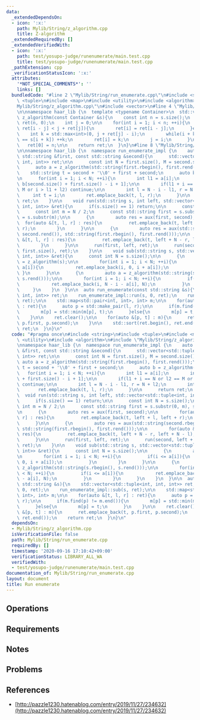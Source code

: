 ```yaml
---
data:
  _extendedDependsOn:
  - icon: ':x:'
    path: Mylib/String/z_algorithm.cpp
    title: Z-algorithm
  _extendedRequiredBy: []
  _extendedVerifiedWith:
  - icon: ':x:'
    path: test/yosupo-judge/runenumerate/main.test.cpp
    title: test/yosupo-judge/runenumerate/main.test.cpp
  _pathExtension: cpp
  _verificationStatusIcon: ':x:'
  attributes:
    '*NOT_SPECIAL_COMMENTS*': ''
    links: []
  bundledCode: "#line 2 \"Mylib/String/run_enumerate.cpp\"\n#include <string>\n#include\
    \ <tuple>\n#include <map>\n#include <utility>\n#include <algorithm>\n#line 2 \"\
    Mylib/String/z_algorithm.cpp\"\n#include <vector>\n#line 4 \"Mylib/String/z_algorithm.cpp\"\
    \n\nnamespace haar_lib {\n  template <typename Container>\n  std::vector<int>\
    \ z_algorithm(const Container &s){\n    const int n = s.size();\n    std::vector<int>\
    \ ret(n, 0);\n    int j = 0;\n\n    for(int i = 1; i < n; ++i){\n      if(i +\
    \ ret[i - j] < j + ret[j]){\n        ret[i] = ret[i - j];\n      }else{\n    \
    \    int k = std::max<int>(0, j + ret[j] - i);\n        while(i + k < n and s[k]\
    \ == s[i + k]) ++k;\n        ret[i] = k;\n        j = i;\n      }\n    }\n\n \
    \   ret[0] = n;\n\n    return ret;\n  }\n}\n#line 8 \"Mylib/String/run_enumerate.cpp\"\
    \n\nnamespace haar_lib {\n  namespace run_enumerate_impl {\n    auto aux(const\
    \ std::string &first, const std::string &second){\n      std::vector<std::tuple<int,\
    \ int, int>> ret;\n\n      const int N = first.size(), M = second.size();\n\n\
    \      auto a = z_algorithm(std::string(first.rbegin(), first.rend()));\n\n  \
    \    std::string t = second + '\\0' + first + second;\n      auto b = z_algorithm(t);\n\
    \n      for(int i = 1; i < N; ++i){\n        int l1 = a[i];\n        int l2 =\
    \ b[second.size() + first.size() - i + 1];\n\n        if(l1 + i == N or l2 ==\
    \ M or i > l1 + l2) continue;\n\n        int l = N - i - l1, r = N + l2;\n   \
    \     int t = i;\n        ret.emplace_back(t, l, r);\n      }\n\n      return\
    \ ret;\n    }\n\n    void run(std::string s, int left, std::vector<std::tuple<int,\
    \ int, int>> &ret){\n      if(s.size() == 1) return;\n\n      const int N = s.size();\n\
    \      const int m = N / 2;\n      const std::string first = s.substr(0, m), second\
    \ = s.substr(m);\n\n      {\n        auto res = aux(first, second);\n\n      \
    \  for(auto &[t, l, r] : res){\n          ret.emplace_back(t, left + l, left +\
    \ r);\n        }\n      }\n\n      {\n        auto res = aux(std::string(second.rbegin(),\
    \ second.rend()), std::string(first.rbegin(), first.rend()));\n\n        for(auto\
    \ &[t, l, r] : res){\n          ret.emplace_back(t, left + N - r, left + N - l);\n\
    \        }\n      }\n\n      run(first, left, ret);\n      run(second, left +\
    \ first.size(), ret);\n    }\n\n    void sub(std::string s, std::vector<std::tuple<int,\
    \ int, int>> &ret){\n      const int N = s.size();\n\n      {\n        auto a\
    \ = z_algorithm(s);\n\n        for(int i = 1; i < N; ++i){\n          if(i <=\
    \ a[i]){\n            ret.emplace_back(i, 0, i + a[i]);\n          }\n       \
    \ }\n      }\n\n      {\n        auto a = z_algorithm(std::string(s.rbegin(),\
    \ s.rend()));\n\n        for(int i = 1; i < N; ++i){\n          if(i <= a[i]){\n\
    \            ret.emplace_back(i, N - i - a[i], N);\n          }\n        }\n \
    \     }\n    }\n  }\n\n  auto run_enumerate(const std::string &s){\n    std::vector<std::tuple<int,\
    \ int, int>> ret;\n    run_enumerate_impl::run(s, 0, ret);\n    run_enumerate_impl::sub(s,\
    \ ret);\n\n    std::map<std::pair<int, int>, int> m;\n\n    for(auto &[t, l, r]\
    \ : ret){\n      auto p = std::make_pair(l, r);\n\n      if(m.find(p) != m.end()){\n\
    \        m[p] = std::min(m[p], t);\n      }else{\n        m[p] = t;\n      }\n\
    \    }\n\n    ret.clear();\n\n    for(auto &[p, t] : m){\n      ret.emplace_back(t,\
    \ p.first, p.second);\n    }\n\n    std::sort(ret.begin(), ret.end());\n    return\
    \ ret;\n  }\n}\n"
  code: "#pragma once\n#include <string>\n#include <tuple>\n#include <map>\n#include\
    \ <utility>\n#include <algorithm>\n#include \"Mylib/String/z_algorithm.cpp\"\n\
    \nnamespace haar_lib {\n  namespace run_enumerate_impl {\n    auto aux(const std::string\
    \ &first, const std::string &second){\n      std::vector<std::tuple<int, int,\
    \ int>> ret;\n\n      const int N = first.size(), M = second.size();\n\n     \
    \ auto a = z_algorithm(std::string(first.rbegin(), first.rend()));\n\n      std::string\
    \ t = second + '\\0' + first + second;\n      auto b = z_algorithm(t);\n\n   \
    \   for(int i = 1; i < N; ++i){\n        int l1 = a[i];\n        int l2 = b[second.size()\
    \ + first.size() - i + 1];\n\n        if(l1 + i == N or l2 == M or i > l1 + l2)\
    \ continue;\n\n        int l = N - i - l1, r = N + l2;\n        int t = i;\n \
    \       ret.emplace_back(t, l, r);\n      }\n\n      return ret;\n    }\n\n  \
    \  void run(std::string s, int left, std::vector<std::tuple<int, int, int>> &ret){\n\
    \      if(s.size() == 1) return;\n\n      const int N = s.size();\n      const\
    \ int m = N / 2;\n      const std::string first = s.substr(0, m), second = s.substr(m);\n\
    \n      {\n        auto res = aux(first, second);\n\n        for(auto &[t, l,\
    \ r] : res){\n          ret.emplace_back(t, left + l, left + r);\n        }\n\
    \      }\n\n      {\n        auto res = aux(std::string(second.rbegin(), second.rend()),\
    \ std::string(first.rbegin(), first.rend()));\n\n        for(auto &[t, l, r] :\
    \ res){\n          ret.emplace_back(t, left + N - r, left + N - l);\n        }\n\
    \      }\n\n      run(first, left, ret);\n      run(second, left + first.size(),\
    \ ret);\n    }\n\n    void sub(std::string s, std::vector<std::tuple<int, int,\
    \ int>> &ret){\n      const int N = s.size();\n\n      {\n        auto a = z_algorithm(s);\n\
    \n        for(int i = 1; i < N; ++i){\n          if(i <= a[i]){\n            ret.emplace_back(i,\
    \ 0, i + a[i]);\n          }\n        }\n      }\n\n      {\n        auto a =\
    \ z_algorithm(std::string(s.rbegin(), s.rend()));\n\n        for(int i = 1; i\
    \ < N; ++i){\n          if(i <= a[i]){\n            ret.emplace_back(i, N - i\
    \ - a[i], N);\n          }\n        }\n      }\n    }\n  }\n\n  auto run_enumerate(const\
    \ std::string &s){\n    std::vector<std::tuple<int, int, int>> ret;\n    run_enumerate_impl::run(s,\
    \ 0, ret);\n    run_enumerate_impl::sub(s, ret);\n\n    std::map<std::pair<int,\
    \ int>, int> m;\n\n    for(auto &[t, l, r] : ret){\n      auto p = std::make_pair(l,\
    \ r);\n\n      if(m.find(p) != m.end()){\n        m[p] = std::min(m[p], t);\n\
    \      }else{\n        m[p] = t;\n      }\n    }\n\n    ret.clear();\n\n    for(auto\
    \ &[p, t] : m){\n      ret.emplace_back(t, p.first, p.second);\n    }\n\n    std::sort(ret.begin(),\
    \ ret.end());\n    return ret;\n  }\n}\n"
  dependsOn:
  - Mylib/String/z_algorithm.cpp
  isVerificationFile: false
  path: Mylib/String/run_enumerate.cpp
  requiredBy: []
  timestamp: '2020-09-16 17:10:42+09:00'
  verificationStatus: LIBRARY_ALL_WA
  verifiedWith:
  - test/yosupo-judge/runenumerate/main.test.cpp
documentation_of: Mylib/String/run_enumerate.cpp
layout: document
title: Run enumerate
---
```


## Operations

## Requirements

## Notes

## Problems

## References

- [http://pazzle1230.hatenablog.com/entry/2019/11/27/234632](http://pazzle1230.hatenablog.com/entry/2019/11/27/234632)
